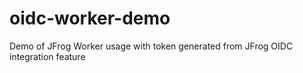 # oidc-worker-demo
Demo of JFrog Worker usage with token generated from JFrog OIDC integration feature
